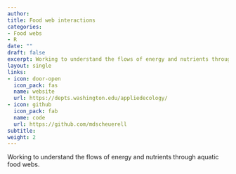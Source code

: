 ```yaml
---
author: 
title: Food web interactions
categories:
- Food webs
- R
date: ""
draft: false
excerpt: Working to understand the flows of energy and nutrients through aquatic food webs.
layout: single
links:
- icon: door-open
  icon_pack: fas
  name: website
  url: https://depts.washington.edu/appliedecology/
- icon: github
  icon_pack: fab
  name: code
  url: https://github.com/mdscheuerell
subtitle: 
weight: 2
---
```


Working to understand the flows of energy and nutrients through aquatic food webs.
